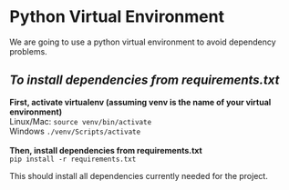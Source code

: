 # Python Virtual Environment
We are going to use a python virtual environment to avoid dependency problems.
## *To install dependencies from requirements.txt*
**First, activate virtualenv (assuming venv is the name of your virtual environment)**<br>
Linux/Mac: ```source venv/bin/activate```<br>
Windows ```./venv/Scripts/activate```<br><br>
**Then, install dependencies from requirements.txt**<br>
```pip install -r requirements.txt```

This should install all dependencies currently needed for the project.

